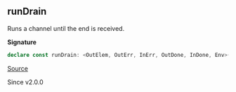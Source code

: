 ## runDrain

Runs a channel until the end is received.

**Signature**

```ts
declare const runDrain: <OutElem, OutErr, InErr, OutDone, InDone, Env>(self: Channel<OutElem, unknown, OutErr, InErr, OutDone, InDone, Env>) => Effect.Effect<OutDone, OutErr, Env>
```

[Source](https://github.com/Effect-TS/effect/tree/main/packages/effect/src/Channel.ts#L1952)

Since v2.0.0